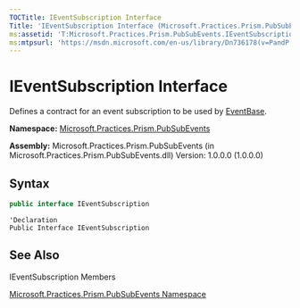 ```yaml
---
TOCTitle: IEventSubscription Interface
Title: 'IEventSubscription Interface (Microsoft.Practices.Prism.PubSubEvents)'
ms:assetid: 'T:Microsoft.Practices.Prism.PubSubEvents.IEventSubscription'
ms:mtpsurl: 'https://msdn.microsoft.com/en-us/library/Dn736178(v=PandP.50)'
---
```


# IEventSubscription Interface

Defines a contract for an event subscription to be used by [EventBase](https://msdn.microsoft.com/en-us/library/microsoft.practices.prism.pubsubevents.eventbase(v=pandp.50)).

**Namespace:** [Microsoft.Practices.Prism.PubSubEvents](https://msdn.microsoft.com/en-us/library/microsoft.practices.prism.pubsubevents(v=pandp.50))

**Assembly:** Microsoft.Practices.Prism.PubSubEvents (in Microsoft.Practices.Prism.PubSubEvents.dll) Version: 1.0.0.0 (1.0.0.0)

## Syntax
~~~C#
public interface IEventSubscription
~~~
~~~VB
'Declaration
Public Interface IEventSubscription
~~~

## See Also

IEventSubscription Members

[Microsoft.Practices.Prism.PubSubEvents Namespace](https://msdn.microsoft.com/en-us/library/microsoft.practices.prism.pubsubevents(v=pandp.50))

